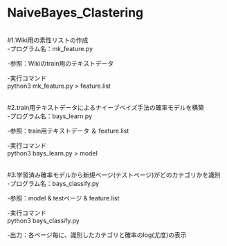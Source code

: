 # NaiveBayes_Clastering

<br>#1.Wiki用の素性リストの作成<br>
-プログラム名：mk_feature.py

-参照：Wikiのtrain用のテキストデータ

-実行コマンド<br>
python3 mk_feature.py > feature.list

<br>#2.train用テキストデータによるナイーブベイズ手法の確率モデルを構築<br>
-プログラム名：bays_learn.py

-参照：train用テキストデータ ＆ feature.list

-実行コマンド<br>
python3 bays_learn.py > model

<br>#3.学習済み確率モデルから新規ページ(テストページ)がどのカテゴリかを識別<br>
-プログラム名：bays_classify.py

-参照：model & testページ & feature.list

-実行コマンド<br>
python3 bays_classify.py

-出力：各ページ毎に、識別したカテゴリと確率のlog(尤度)の表示

